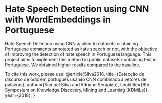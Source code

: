 # Hate Speech Detection using CNN with WordEmbeddings in Portuguese
Hate Speech Detection using CNN applied to datasets containing Portuguese comments annotated as hate speech or not, with the objective of improving the detection of hate speech in Portuguese language.
This project aims to implement this method in public datasets containing text in Portuguese. We obtained higher results compared to the baseline.

To cite this work, please use:
@article{Silva2018,
  title={Detecção de discurso de ódio em português usando CNN combinado a vetores de palavras},
  author={Samuel Silva and Adriane Serapião},
  booktitle={6th Symposium on Knowledge Discovery, Mining and Learning (KDMiLe)},
  year={2018},
}
